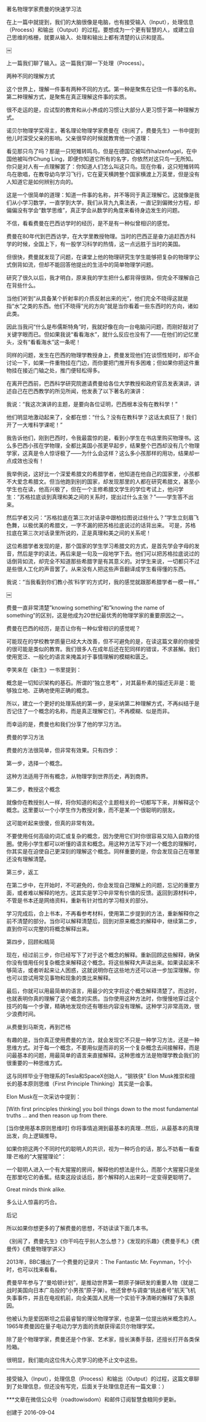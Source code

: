 著名物理学家费曼的快速学习法
 
在上一篇中就提到，我们的大脑很像是电脑，也有接受输入（Input），处理信息（Process）和输出（Output）的过程。要想成为一个更有智慧的人，或建立自己思维的格栅，就要从输入、处理和输出上都有清楚的认识和提高。
 
￼
 
上一篇我们聊了输入。这一篇我们聊一下处理（Process）。
 
两种不同的理解方式
 
这个世界上，理解一件事有两种不同的方式。第一种是聚焦在记住一件事的名称。第二种理解方式，是聚焦在真正理解这件事的实质。
 
很不走运的是，应试型的教育和从小养成的习惯让大部分人更习惯于第一种理解方式。
 
诺贝尔物理学奖得主，著名理论物理学家费曼在《别闹了，费曼先生》一书中提到他儿时深受父亲的影响。父亲很早的时候就教育他一个道理：
 
看见那只鸟了吗？那是一只短雉转鸣鸟，但是在德国它被叫作halzenfugel，在中国他被叫作Chung Ling，即便你知道它所有的名字，你依然对这只鸟一无所知。你只是对人有一点理解罢了：你知道人们怎么叫这只鸟。现在你看，这只短雉转鸣鸟在歌唱，在教导幼鸟学习飞行，它在夏天横跨整个国家横渡上万英里，但是没有人知道它是如何辨别方向的。
 
这是一个很简单的道理：知道一件事的名称，并不等同于真正理解它。这就像是我们从小学习数学，一直学到大学，我们从背九九乘法表，一直记到偏微分方程，却偏偏没有学会“数学思维”，真正学会从数学的角度来看待身边发生的问题。
 
不信，看看费曼在巴西访学时的经历，是不是有一种似曾相识的感觉。
 
费曼在80年代到巴西访学，在大学里教授物理。当时的巴西正是奋力追赶西方科学的时候，全国上下，有一股学习科学的热情，这一点远胜于当时的美国。
 
但很快，费曼就发现了问题，在课堂上他的物理研究生学生能够把复杂的物理学公式倒背如流，但却不能回答他提出的生活中的简单物理学问题。
 
研究了很久以后，我才明白，原来我的学生把什么都背得很熟，但完全不理解自己在背些什么。
 
当他们听到“从具备某个折射率的介质反射出来的光”，他们完全不晓得这就是指“水”之类的东西。他们不晓得“光的方向”就是当你看着一些东西时的方向，诸如此类。
 
因此当我问“什么是布儒斯特角”时，我就好像在向一台电脑问问题，而刚好敲对了关键字眼而已。但如果我说“看看海水”，就什么反应也没有了——在他们的记忆里头，没有“看看海水”这一条呢！
 
同样的问题，发生在巴西的物理学教授身上，费曼发现他们在谈惯性矩时，却不会讨论一下，如果一件重物挂在门边，而你要把门推开有多困难；但如果你把这件重物挂在接近门轴之处，推门便轻松得多。
 
在离开巴西前，巴西科学研究院邀请费曼给各位大学教授和政府官员发表演讲，讲述自己在巴西教学的所见所闻，他发表了以下著名的演讲：
 
我说：“我这次演讲的主题，是要向各位证明，巴西根本没有在教科学！”
 
他们明显地激动起来了，全都在想：“什么？没有在教科学？这话太疯狂了！我们开了一大堆科学课呢！”
 
我告诉他们，刚到巴西时，令我最震惊的是，看到小学生在书店里购买物理书。这么多巴西小孩在学物理，全都比美国小孩更早起步，结果整个巴西却没有几个物理学家，这真是令人惊讶极了——为什么会这样？这么多小孩那样的用功，结果却一点成效也没有！
 
我举例说，这好比一个深爱希腊文的希腊学者，他知道在他自己的国家里，小孩都不大爱念希腊文。但当他跑到别的国家，却发现那里的人都在研究希腊文，甚至小学生也在读，他高兴极了，但在一个主修希腊文学生的学位考试上，他问学生：“苏格拉底谈到真理和美之间的关系时，提出过什么主张？”——学生答不出来。
 
然后学者又问：“苏格拉底在第三次对话录中跟柏拉图说过些什么？”学生立刻眉飞色舞，以极优美的希腊文，一字不漏的把苏格拉底说过的话背出来。 可是，苏格拉底在第三次对话录里所说的，正是真理和美之间的关系呢！
 
这位希腊学者发现的是，那个国家的学生学习希腊文的方式，是首先学会字母的发音，然后是字的读法，再后来是一句及一段地学下去。他们可以把苏格拉底说过的话倒背如流，却完全不知道那些希腊字是有其意义的。对学生来说，一切都只不过是些很人工化的声音罢了。从来没有人把这些声音翻译成学生看得懂的东西。
 
我说：“当我看到你们教小孩‘科学’的方式时，我的感觉就跟那希腊学者一模一样。”
 
￼
 
费曼一直非常清楚”knowing something”和”knowing the name of something”的区别，这是他成为20世纪最优秀的物理学家的重要原因之一。
 
费曼在巴西的经历，是否让你有一种似曾相识的感觉呢？
 
可能现在的学校教学质量已经大大改善，但不可避免的是，在读这篇文章的你接受的很可能是类似的教育。我们很多人在成年后还在犯同样的错误，不求甚解。我们使用宽泛、一般化的语言来掩盖对于事情理解的模糊和匮乏。
 
李笑来在《新生》一书里提到：
 
概念是一切知识架构的基石。所谓的“独立思考” ，对其最朴素的描述无非是：能够独立地、正确地使用正确的概念。
 
所以，建立一个更好的处理系统的第一步，是采纳第二种理解方式，不再纠结于是否记住了一个概念的名称，而是真正理解它们，不再模糊、似是而非。
 
而幸运的是，费曼也和我们分享了他的学习方法。
 
费曼的学习方法
 
费曼的方法很简单，但非常有效果。只有四步：
 
第一步，选择一个概念。
 
这种方法适用于所有概念，从物理学到世界历史，再到商界。
 
第二步，教授这个概念
 
就像你在教授别人一样，将你知道的和这个主题相关的一切都写下来，并解释这个概念。这里要以一个小学生作为教授对象，而不是某一个很聪明的朋友。
 
这可能听起来很傻，但真的非常有效。
 
不要使用任何高级的词汇或复杂的概念，因为使用它们时你很容易又陷入自欺的怪圈。使用小学生都可以听懂的语言和概念。用这种方法写下对一个概念的理解时，你其实是在迫使自己更深刻的理解这个概念。同样重要的是，你会发现自己在哪里还没有理解清楚。
 
第三步，返工
 
在第二步中，在开始时，不可避免的，你会发现自己理解上的问题，忘记的重要方面，或者难以解释的地方。这其实是学习中非常有价值的反馈。返回到源材料中，不管是书本还是网络资料，重新有针对性的学习相关的部分。
 
学习完成后，合上书本，不再看参考材料，使用第二步提到的方法，重新解释你之前不清楚的部分。当你可以解释清楚后，回到对原来概念的解释中，继续第二步，直到你可以完整的将概念解释出来。
 
第四步，回顾和精简
 
现在，经过前三步，你已经写下了对于这个概念的解释。重新回顾这些解释，确保你没有借用任何复杂概念来解释这个概念。将这些解释大声读出来。如果读起来不够简洁，或者听起来让人困惑，这就说明你在这些地方还可以进一步加深理解。你也可以尝试用常见事物和现象的类比来解释。
 
最后，你就可以用最简单的语言，用最少的文字将这个概念解释清楚了。而这时，也就表明你真的理解了这个概念的实质。当你使用这种方法时，你慢慢地穿过这个技巧的每一个步骤，精确地发现你还有哪些内容没有理解。这种学习非常高效，很少浪费时间。
 
从费曼到马斯克，再到芒格
 
有趣的是，当你真正使用费曼的方法，就会发现它不只是一种学习方法，还是一种思维方式。对于每一个概念，不要用似是而非的另一个复杂概念去间接解释，而是问最基本的问题，用最简单的语言来直接解释。这种思维方法是物理学教会我们的很重要的一种思维方式。
 
这与同样毕业于物理系的Tesla和SpaceX创始人，“钢铁侠” Elon Musk推崇和擅长的基本原则思维（First Principle Thinking）其实是一会事。
 
Elon Musk在一次采访中提到：
 
[With first principles thinking] you boil things down to the most fundamental truths … and then reason up from there.
 
[当你使用基本原则思维时] 你将事情追溯到最基本的真理…然后，从最基本的真理出发，向上逻辑推导。
 
如果你把这两个不同时代的聪明人的共识，视为一种巧合的话，那么不妨看一看查理·芒格的“大猩猩理论”：
 
一个聪明人进入一个有大猩猩的房间，解释他的想法是什么，而那个大猩猩只是坐在那里吃它的香蕉。结束这段谈话后，那个解释的人出来时一定变得更聪明了。
 
Great minds think alike.
 
多么让人惊喜的巧合。
 
后记
 
所以如果你想更多的了解费曼的思想，不妨读读下面几本书。
 
《别闹了，费曼先生》《你干吗在乎别人怎么想？》《发现的乐趣》《费曼手札》《费曼传》《费曼物理学讲义》
 
2013年，BBC播出了一个费曼的记录片：The Fantastic Mr. Feynman，1个小时，也可以找来看看。
 
费曼早年参与了“曼哈顿计划”，是推动世界第一颗原子弹研发的重要人物（就是二战时美国向日本广岛投的“小男孩”原子弹）。他还曾参与调查“挑战者号”航天飞机失事事件，并且在电视机前，向全美国人民用一个实验干净清晰的解释了失事原因。
 
他被认为是爱因斯坦之后最睿智的理论物理学家，也是第一位提出纳米概念的人。1965年费曼因在量子电动力学方面的贡献获得诺贝尔物理学奖。
 
除了是个物理学家，费曼还是个作家、艺术家，擅长演奏手鼓，还擅长打开各类保险箱。
 
很明显，我们能向这位伟大心灵学习的绝不止文中这些。​
 
***
 
接受输入（Input），处理信息（Process）和输出（Output）的过程，这篇文章聊到了处理信息，但还没有写完，后面关于处理信息还有一篇文章：）​
 
***文章在微信公众号（roadtowisdom）和邮件订阅智慧食粮同步更新。
 
创建于 2016-09-04
